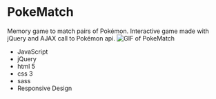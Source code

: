 # PokeMatch
Memory game to match pairs of Pokémon. Interactive game made with jQuery and AJAX call to Pokémon api.
![GIF of PokeMatch](https://i.imgur.com/R7PpOHA.gif)
* JavaScript
* jQuery
* html 5
* css 3
* sass
* Responsive Design
